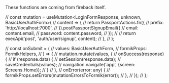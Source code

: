 These functions are coming from fireback itself.

// const mutation = useMutation<LoginFormResponse, unknown, BasicUserAuthForm>(
// content => {
// return PassportActions.fn({
// prefix: 'http://localhost:7000',
// }).postPassportSignupEmail({
// email: content.email,
// password: content.password,
// });
// // return execApi('post', 'auth/user/signup', content);
// },
// );

// const onSubmit = (
// values: BasicUserAuthForm,
// formikProps: FormikHelpers<BasicUserAuthForm>,
// ) => {
// mutation.mutate(values, {
// onSuccess(response) {
// if (response.data) {
// setSession(response.data);
// saveCredentials(values);
// navigation.navigate('app', {screen: Screens.Home});
// }
// },
// onError(error: any) {
// formikProps.setErrors(mutationErrorsToFormik(error));
// },
// });
// };
